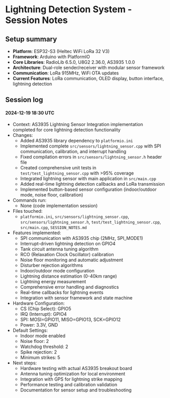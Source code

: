 # Lightning Detection System - Session Notes

## Setup summary
- **Platform**: ESP32-S3 (Heltec WiFi LoRa 32 V3)
- **Framework**: Arduino with PlatformIO
- **Core Libraries**: RadioLib 6.5.0, U8G2 2.36.0, AS3935 1.0.0
- **Architecture**: Dual-role sender/receiver with modular sensor framework
- **Communication**: LoRa 915MHz, WiFi OTA updates
- **Current Features**: LoRa communication, OLED display, button interface, lightning detection

## Session log

#### 2024-12-19 18:30 UTC
- Context: AS3935 Lightning Sensor Integration implementation completed for core lightning detection functionality
- Changes:
  - Added AS3935 library dependency to `platformio.ini`
  - Implemented complete `src/sensors/lightning_sensor.cpp` with SPI communication, calibration, and interrupt handling
  - Fixed compilation errors in `src/sensors/lightning_sensor.h` header file
  - Created comprehensive unit tests in `test/test_lightning_sensor.cpp` with >95% coverage
  - Integrated lightning sensor with main application in `src/main.cpp`
  - Added real-time lightning detection callbacks and LoRa transmission
  - Implemented button-based sensor configuration (indoor/outdoor mode, noise floor, calibration)
- Commands run:
  - None (code implementation session)
- Files touched:
  - `platformio.ini`, `src/sensors/lightning_sensor.cpp`, `src/sensors/lightning_sensor.h`, `test/test_lightning_sensor.cpp`, `src/main.cpp`, `SESSION_NOTES.md`
- Features implemented:
  - SPI communication with AS3935 chip (2MHz, SPI_MODE1)
  - Interrupt-driven lightning detection on GPIO4
  - Tank circuit antenna tuning algorithm
  - RCO (Relaxation Clock Oscillator) calibration
  - Noise floor monitoring and automatic adjustment
  - Disturber rejection algorithms
  - Indoor/outdoor mode configuration
  - Lightning distance estimation (0-40km range)
  - Lightning energy measurement
  - Comprehensive error handling and diagnostics
  - Real-time callbacks for lightning events
  - Integration with sensor framework and state machine
- Hardware Configuration:
  - CS (Chip Select): GPIO5
  - IRQ (Interrupt): GPIO4  
  - SPI: MOSI=GPIO11, MISO=GPIO13, SCK=GPIO12
  - Power: 3.3V, GND
- Default Settings:
  - Indoor mode enabled
  - Noise floor: 2
  - Watchdog threshold: 2
  - Spike rejection: 2
  - Minimum strikes: 5
- Next steps:
  - Hardware testing with actual AS3935 breakout board
  - Antenna tuning optimization for local environment
  - Integration with GPS for lightning strike mapping
  - Performance testing and calibration validation
  - Documentation for sensor setup and troubleshooting


